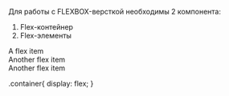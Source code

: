 Для работы с FLEXBOX-версткой необходимы 2 компонента:
1. Flex-контейнер
2. Flex-элементы
<div class="container">
  <div>A flex item</div>
  <div>Another flex item</div>
  <div>Another flex item</div>
</div>

.container{
  display: flex;
}
